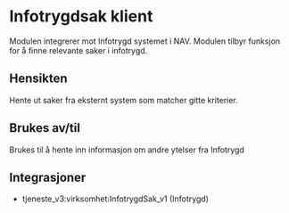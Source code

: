 # Infotrygdsak klient

Modulen integrerer mot Infotrygd systemet i NAV. Modulen tilbyr funksjon for å finne relevante saker i infotrygd.

## Hensikten

Hente ut saker fra eksternt system som matcher gitte kriterier.

## Brukes av/til

Brukes til å hente inn informasjon om andre ytelser fra Infotrygd

## Integrasjoner
* tjeneste_v3:virksomhet:InfotrygdSak_v1 (Infotrygd)